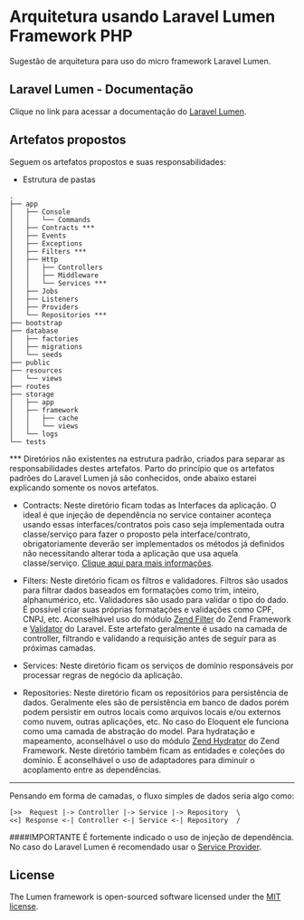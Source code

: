 # Arquitetura usando Laravel Lumen Framework PHP

Sugestão de arquitetura para uso do micro framework Laravel Lumen.

## Laravel Lumen - Documentação

Clique no link para acessar a documentação do [Laravel Lumen](https://lumen.laravel.com/docs).

## Artefatos propostos

Seguem os artefatos propostos e suas responsabilidades:

- Estrutura de pastas
```
.
├── app
│   ├── Console
│   │   └── Commands
│   ├── Contracts ***
│   ├── Events
│   ├── Exceptions
│   ├── Filters ***
│   ├── Http
│   │   ├── Controllers
│   │   ├── Middleware
│   │   └── Services ***
│   ├── Jobs
│   ├── Listeners
│   ├── Providers
│   └── Repositories ***
├── bootstrap
├── database
│   ├── factories
│   ├── migrations
│   └── seeds
├── public
├── resources
│   └── views
├── routes
├── storage
│   ├── app
│   ├── framework
│   │   ├── cache
│   │   └── views
│   └── logs
└── tests
```
*** Diretórios não existentes na estrutura padrão, criados para separar as responsabilidades destes artefatos. Parto do princípio que os artefatos padrões do Laravel Lumen já são conhecidos, onde abaixo estarei explicando somente os novos artefatos.

- Contracts: Neste diretório ficam todas as Interfaces da aplicação. O ideal é que injeção de dependência no service container aconteça usando essas interfaces/contratos pois caso seja implementada outra classe/serviço para fazer o proposto pela interface/contrato, obrigatoriamente deverão ser implementados os métodos já definidos não necessitando alterar toda a aplicação que usa aquela classe/serviço.
[Clique aqui para mais informações](https://laravel.com/docs/5.7/contracts).

- Filters: Neste diretório ficam os filtros e validadores. Filtros são usados para filtrar dados baseados em formatações como trim, inteiro, alphanumérico, etc. Validadores são usado para validar o tipo do dado. É possível criar suas próprias formatações e validações como CPF, CNPJ, etc. Aconselhável uso do módulo [Zend Filter](https://docs.zendframework.com/zend-filter/) do Zend Framework e [Validator](https://laravel.com/docs/5.7/validation) do Laravel. Este artefato geralmente é usado na camada de controller, filtrando e validando a requisição antes de seguir para as próximas camadas.

- Services: Neste diretório ficam os serviços de domínio responsáveis por processar regras de negócio da aplicação.

- Repositories: Neste diretório ficam os repositórios para persistência de dados. Geralmente eles são de persistência em banco de dados porém podem persistir em outros locais como arquivos locais e/ou externos como nuvem, outras aplicações, etc. No caso do Eloquent ele funciona como uma camada de abstração do model. Para hydratação e mapeamento, aconselhável o uso do módulo [Zend Hydrator](https://docs.zendframework.com/zend-hydrator/) do Zend Framework. Neste diretório também ficam as entidades e coleções do domínio. É aconselhável o uso de adaptadores para diminuir o acoplamento entre as dependências.

---
Pensando em forma de camadas, o fluxo simples de dados seria algo como:

```
[>>  Request |-> Controller |-> Service |-> Repository  \
<<] Response <-| Controller <-| Service <-| Repository  /
```

####IMPORTANTE
É fortemente indicado o uso de injeção de dependência. No caso do Laravel Lumen é recomendado usar o [Service Provider](https://laravel.com/docs/5.7/providers). 

## License

The Lumen framework is open-sourced software licensed under the [MIT license](https://opensource.org/licenses/MIT).